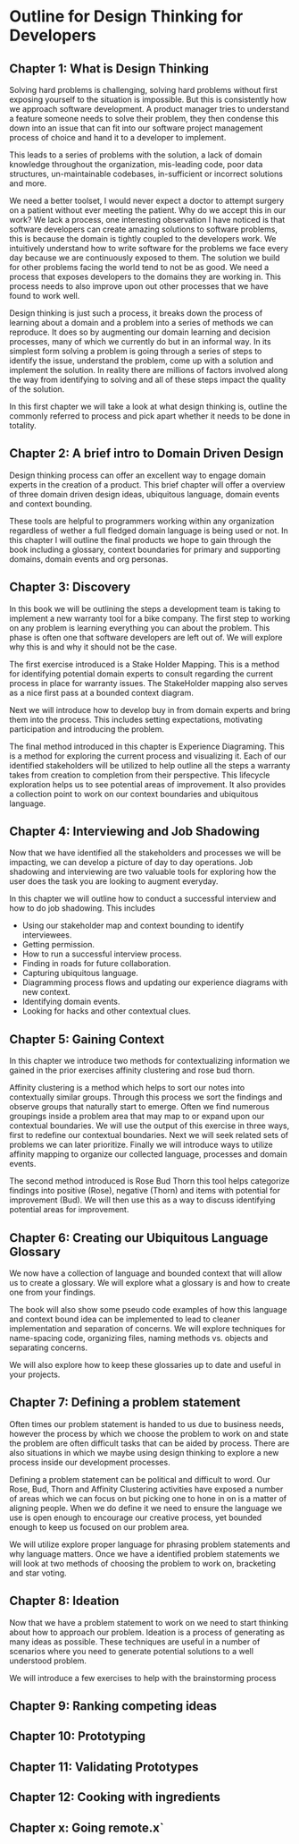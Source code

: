 # Outline for Design Thinking for Developers

## Chapter 1: What is Design Thinking

Solving hard problems is challenging, solving hard problems without first exposing yourself to the situation is impossible. But this is consistently how we approach software development. A product manager tries to understand a feature someone needs to solve their problem, they then condense this down into an issue that can fit into our software project management process of choice and hand it to a developer to implement.

This leads to a series of problems with the solution, a lack of domain knowledge throughout the organization, mis-leading code, poor data structures, un-maintainable codebases, in-sufficient or incorrect solutions and more.

We need a better toolset, I would never expect a doctor to attempt surgery on a patient without ever meeting the patient. Why do we accept this in our work? We lack a process, one interesting observation I have noticed is that software developers can create amazing solutions to software problems, this is because the domain is tightly coupled to the developers work. We intuitively understand how to write software for the problems we face every day because we are continuously exposed to them. The solution we build for other problems facing the world tend to not be as good. We need a process that exposes developers to the domains they are working in. This process needs to also improve upon out other processes that we have found to work well.

Design thinking is just such a process, it breaks down the process of learning about a domain and a problem into a series of methods we can reproduce. It does so by augmenting our domain learning and decision processes, many of which we currently do but in an informal way. In its simplest form solving a problem is going through a series of steps to identify the issue, understand the problem, come up with a solution and implement the solution. In reality there are millions of factors involved along the way from identifying to solving and all of these steps impact the quality of the solution.

In this first chapter we will take a look at what design thinking is, outline the commonly referred to process and pick apart whether it needs to be done in totality. 

## Chapter 2: A brief intro to Domain Driven Design

Design thinking process can offer an excellent way to engage domain experts in the creation of a product. This brief chapter will offer a overview of three domain driven design ideas, ubiquitous language, domain events and context bounding. 

These tools are helpful to programmers working within any organization regardless of wether a full fledged domain language is being used or not. In this chapter I will outline the final products we hope to gain through the book including a glossary, context boundaries for primary and supporting domains, domain events and org personas.

## Chapter 3: Discovery
In this book we will be outlining the steps a development team is taking to implement a new warranty tool for a bike company. The first step to working on any problem is learning everything you can about the problem. This phase is often one that software developers are left out of. We will explore why this is and why it should not be the case. 

The first exercise introduced is a Stake Holder Mapping. This is a method for identifying potential domain experts to consult regarding the current process in place for warranty issues. The StakeHolder mapping also serves as a nice first pass at a bounded context diagram.

Next we will introduce how to develop buy in from domain experts and bring them into the process. This includes setting expectations, motivating participation and introducing the problem. 

The final method introduced in this chapter is Experience Diagraming. This is a method for exploring the current process and visualizing it. Each of our identified stakeholders will be utilized to help outline all the steps a warranty takes from creation to completion from their perspective. This lifecycle exploration helps us to see potential areas of improvement. It also provides a collection point to work on our context boundaries and ubiquitous language.

## Chapter 4: Interviewing and Job Shadowing

Now that we have identified all the stakeholders and processes we will be impacting, we can develop a picture of day to day operations. Job shadowing and interviewing are two valuable tools for exploring how the user does the task you are looking to augment everyday. 

In this chapter we will outline how to conduct a successful interview and how to do job shadowing. This includes 

- Using our stakeholder map and context bounding to identify interviewees.
- Getting permission.
- How to run a successful interview process.
- Finding in roads for future collaboration.
- Capturing ubiquitous language.
- Diagramming process flows and updating our experience diagrams with new context.
- Identifying domain events.
- Looking for hacks and other contextual clues. 

## Chapter 5: Gaining Context

In this chapter we introduce two methods for contextualizing information we gained in the prior exercises affinity clustering and rose bud thorn. 

Affinity clustering is a method which helps to sort our notes into contextually similar groups. Through this process we sort the findings and observe groups that naturally start to emerge. Often we find numerous groupings inside a problem area that may map to or expand upon our contextual boundaries. We will use the output of this exercise in three ways, first to redefine our contextual boundaries. Next we will seek related sets of problems we can later prioritize. Finally we will introduce ways to utilize affinity mapping to organize our collected language, processes and domain events.

The second method introduced is Rose Bud Thorn this tool helps categorize findings into positive (Rose), negative (Thorn) and items with potential for improvement (Bud). We will then use this as a way to discuss identifying potential areas for improvement.


## Chapter 6: Creating our Ubiquitous Language Glossary
We now have a collection of language and bounded context that will allow us to create a glossary. We will explore what a glossary is and how to create one from your findings. 

The book will also show some pseudo code examples of how this language and context bound idea can be implemented to lead to cleaner implementation and separation of concerns. We will explore techniques for name-spacing code, organizing files, naming methods vs. objects and separating concerns.

We will also explore how to keep these glossaries up to date and useful in your projects.

## Chapter 7: Defining a problem statement

Often times our problem statement is handed to us due to business needs, however the process by which we choose the problem to work on and state the problem are often difficult tasks that can be aided by process. There are also situations in which we maybe using design thinking to explore a new process inside our development processes.

Defining a problem statement can be political and difficult to word. Our Rose, Bud, Thorn and Affinity Clustering activities have exposed a number of areas which we can focus on but picking one to hone in on is a matter of aligning people. When we do define it we need to ensure the language we use is open enough to encourage our creative process, yet bounded enough to keep us focused on our problem area.

We will utilize explore proper language for phrasing problem statements and why language matters. Once we have a identified problem statements we will look at two methods of choosing the problem to work on, bracketing and star voting.

## Chapter 8: Ideation

Now that we have a problem statement to work on we need to start thinking about how to approach our problem. Ideation is a process of generating as many ideas as possible. These techniques are useful in a number of scenarios where you need to generate potential solutions to a well understood problem.

We will introduce a few exercises to help with the brainstorming process

## Chapter 9: Ranking competing ideas

## Chapter 10: Prototyping

## Chapter 11: Validating Prototypes

## Chapter 12: Cooking with ingredients

## Chapter x: Going remote.x`